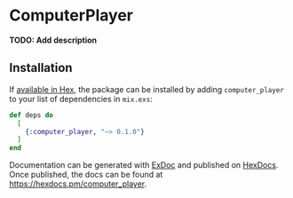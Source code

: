 # ComputerPlayer

**TODO: Add description**

## Installation

If [available in Hex](https://hex.pm/docs/publish), the package can be installed
by adding `computer_player` to your list of dependencies in `mix.exs`:

```elixir
def deps do
  [
    {:computer_player, "~> 0.1.0"}
  ]
end
```

Documentation can be generated with [ExDoc](https://github.com/elixir-lang/ex_doc)
and published on [HexDocs](https://hexdocs.pm). Once published, the docs can
be found at <https://hexdocs.pm/computer_player>.

